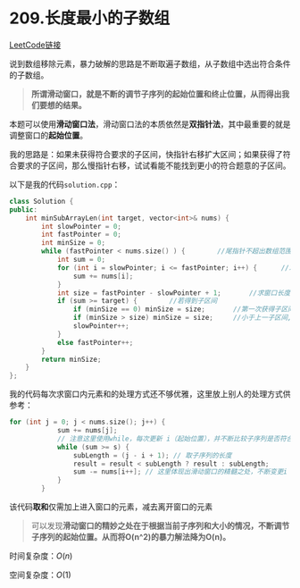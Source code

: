 # 209.长度最小的子数组

[LeetCode链接](https://leetcode-cn.com/problems/minimum-size-subarray-sum/)

说到数组移除元素，暴力破解的思路是不断取遍子数组，从子数组中选出符合条件的子数组。

> **所谓滑动窗口，就是不断的调节子序列的起始位置和终止位置，从而得出我们要想的结果。**

本题可以使用**滑动窗口法**，滑动窗口法的本质依然是**双指针法**，其中最重要的就是调整窗口的**起始位置**。

我的思路是：如果未获得符合要求的子区间，快指针右移扩大区间；如果获得了符合要求的子区间，那么慢指针右移，试试看能不能找到更小的符合题意的子区间。

以下是我的代码`solution.cpp`：

```c++
class Solution {
public:
    int minSubArrayLen(int target, vector<int>& nums) {
        int slowPointer = 0;
        int fastPointer = 0;
        int minSize = 0;
        while (fastPointer < nums.size() ) {        //尾指针不超出数组范围就一直循环
            int sum = 0;
            for (int i = slowPointer; i <= fastPointer; i++) {      //求窗口内数字和
                sum += nums[i];
            }
            int size = fastPointer - slowPointer + 1;       //求窗口长度
            if (sum >= target) {        //若得到子区间
                if (minSize == 0) minSize = size;       //第一次获得子区间，则取当前区间
                if (minSize > size) minSize = size;     //小于上一子区间,则取当前区间
                slowPointer++;      
            } 
            else fastPointer++;
        }
        return minSize;
    }
};
```

我的代码每次求窗口内元素和的处理方式还不够优雅，这里放上别人的处理方式供参考：
```c++
for (int j = 0; j < nums.size(); j++) {
            sum += nums[j];
            // 注意这里使用while，每次更新 i（起始位置），并不断比较子序列是否符合条件
            while (sum >= s) {
                subLength = (j - i + 1); // 取子序列的长度
                result = result < subLength ? result : subLength;
                sum -= nums[i++]; // 这里体现出滑动窗口的精髓之处，不断变更i（子序列的起始位置）
            }
        }
```

该代码**取和**仅需加上进入窗口的元素，减去离开窗口的元素

> 可以发现**滑动窗口的精妙之处在于根据当前子序列和大小的情况，不断调节子序列的起始位置。从而将O(n^2)的暴力解法降为O(n)。**

时间复杂度：$O(n)$

空间复杂度：$O(1)$
